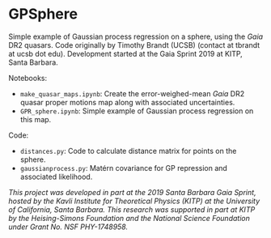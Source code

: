 # GPSphere

Simple example of Gaussian process regression on a sphere, using the _Gaia_ DR2 quasars. Code originally by Timothy Brandt (UCSB) (contact at tbrandt at ucsb dot edu). Development started at the Gaia Sprint 2019 at KITP, Santa Barbara.

Notebooks:
- `make_quasar_maps.ipynb`: Create the error-weighed-mean _Gaia_ DR2 quasar proper motions map along with associated uncertainties.
- `GPR_sphere.ipynb`: Simple example of Gaussian process regression on this map.

Code:
- `distances.py`: Code to calculate distance matrix for points on the sphere.
- `gaussianprocess.py`: Matérn covariance for GP repression and associated likelihood.

_This project was developed in part at the 2019 Santa Barbara Gaia Sprint, hosted by the Kavli Institute for Theoretical Physics (KITP) at the University of California, Santa Barbara. This research was supported in part at KITP by the Heising-Simons Foundation and the National Science Foundation under Grant No. NSF PHY-1748958._
